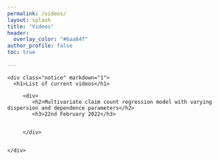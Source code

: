 ```yaml
---
permalink: /videos/
layout: splash
title: "Videos"
header:
  overlay_color: "#6aa84f"
author_profile: false
toc: true
 
---
```



    <div class="notice" markdown="1">
      <h1>List of current videos</h1>
      
         <div>
            <h2>Multivariate claim count regression model with varying dispersion and dependence parameters</h2>
            <h3>22nd February 2022</h3>

        
         </div>
     
       
    </div>   



